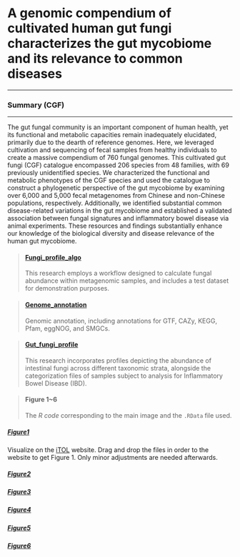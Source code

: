 # A genomic compendium of cultivated human gut fungi characterizes the gut mycobiome and its relevance to common diseases
---


### Summary (CGF)
---
The gut fungal community is an important component of human health, yet its functional and metabolic capacities remain inadequately elucidated, primarily due to the dearth of reference genomes. Here, we leveraged cultivation and sequencing of fecal samples from healthy individuals to create a massive compendium of 760 fungal genomes. This cultivated gut fungi (CGF) catalogue encompassed 206 species from 48 families, with 69 previously unidentified species. We characterized the functional and metabolic phenotypes of the CGF species and used the catalogue to construct a phylogenetic perspective of the gut mycobiome by examining over 6,000 and 5,000 fecal metagenomes from Chinese and non-Chinese populations, respectively. Additionally, we identified substantial common disease-related variations in the gut mycobiome and established a validated association between fungal signatures and inflammatory bowel disease via animal experiments. These resources and findings substantially enhance our knowledge of the biological diversity and disease relevance of the human gut mycobiome.


> #### [Fungi_profile_algo](Fungi_profile_algo)
> This research employs a workflow designed to calculate fungal abundance within metagenomic samples, and includes a test dataset for demonstration purposes.

> #### [Genome_annotation](Genome_annotation)
> Genomic annotation, including annotations for GTF, CAZy, KEGG, Pfam, eggNOG, and SMGCs.

> #### [Gut_fungi_profile](Gut_fungi_profile)
> This research incorporates profiles depicting the abundance of intestinal fungi across different taxonomic strata, alongside the categorization files of samples subject to analysis for Inflammatory Bowel Disease (IBD).


> #### Figure 1~6
> The _R code_ corresponding to the main image and the `.RData` file used.

##### [Figure1](./Figure1/)
Visualize on the [iTOL](https://itol.embl.de/) website. Drag and drop the files in order to the website to get Figure 1. Only minor adjustments are needed afterwards.

##### [Figure2](./Figure2/)

##### [Figure3](./Figure3/)

##### [Figure4](./Figure4/)

##### [Figure5](./Figure5/)

##### [Figure6](./Figure6/)

